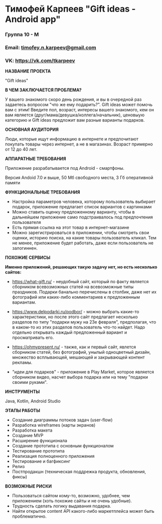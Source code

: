 # Тимофей Карпеев "Gift ideas - Android app"

### Группа 10 - М
### Email: timofey.n.karpeev@gmail.com
### VK: https://vk.com/tkarpeev

**НАЗВАНИЕ ПРОЕКТА**

"Gift ideas"

**В ЧЕМ ЗАКЛЮЧАЕТСЯ ПРОБЛЕМА?**

У вашего знакомого скоро день рождения, и вы в очередной раз задаетесь вопросом "что же ему подарить?". Gift ideas может помочь вам с этим! Введите пол, возраст, интересы вашего знакомого, кем он вам является (друг/мама/девушка/коллега/начальник), ценовыую категорию и Gift ideas предложит вам разные варианты подарков.

**ОСНОВНАЯ АУДИТОРИЯ**

Люди, которые ищут информацию в интернете и предпочитают покупать товары через интернет, а не в магазинах. Возраст примерно от 12 до 40 лет.

**АППАРАТНЫЕ ТРЕБОВАНИЯ**

Приложение разрабатывается под Android - смартфоны.

Версия Andoid 7.0 и выше,
50 Мб свободного места,
3 Гб оперативной памяти

**ФУНКЦИОНАЛЬНЫЕ ТРЕБОВАНИЯ**

* Настройка параметров человека, которому пользователь выбирает подарок, приложение предлагает список вариантов с картинками
* Можно ставить оценку предложенному варианту, чтобы в дальнейшем приложение само подстраивалось под предпочтения пользователя
* Есть прямая ссылка на этот товар в интернет-магазине
* Можно зарегистрироваться в приложении, чтобы смотреть свои оценки, историю поиска, на какие товары пользователь кликал. Тем не менее, приложение будет работать, даже если пользователь не залогиннен. 

**ПОХОЖИЕ СЕРВИСЫ**

**Именно приложений, решающих такую задачу нет, но есть несколько сайтов:**
* https://what-gift.ru/ - неудобный сайт, который по факту является сборником всевозможных статей на всевозможные типы праздников. Подарки банально перечислены в столбик, даже нет их фотографий или каких-либо комментариев к предложенным вариантам.

* https://www.delpodarki.ru/podbor/ - можно выбрать какие-то характеристики, но после этого сайт предлагает несколько разделов по типу "подарки мужу на 23е февраля", предполагая, что в каком-то из этих разделов пользователь что-то найдет. Надо отдельно открывать каждый предложенный вариант и просматривать его.

* https://ohmypresent.ru/ - также, как и первый сайт, явлется сборником статей, без фотографий, унылый одноцветный дизайн, множество всплывающей, мешающей и закрывающей контент рекламы.
* "идеи для подарков" - приложение в Play Market, которое является сборником видео, насчет выбора подарка или на тему "подарки своими руками".  

**ИНСТРУМЕНТЫ**

Java, Kotlin, Android Studio

**ЭТАПЫ РАБОТЫ**

* Создание диаграммы потоков задач (user-flow)
* Разработка wireframes (карты экранов)
* Разработка макета
* Создание MVP
* Расширение функционала
* Создание прототипа с основным функционалом
* Тестирование прототипа
* Реализация полноценного приложения
* Тестирование и багфиксинг
* Релиз
* Постпродакшн (техническая поддрежка продукта, обновления, фиксы)

**ВОЗМОЖНЫЕ РИСКИ**
* Пользоваться сайтом кому-то, возможно, удобнее, чем приложением (хоть похожие сайты и не очень удобные).
* Трудность сделать логику выдавания подарка.
* Найти открытое content API какого-либо маркетплейса может быть проблематично.
